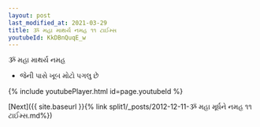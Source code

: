 ```yaml
---
layout: post
last_modified_at: 2021-03-29
title: ૐ મહા માથર્ય નમહ ૧૧ ટાઈમ્સ
youtubeId: KkDBnQuqE_w
---
```

 
 
 ૐ મહા માથર્ય નમહ  
 
 -  જેની પાસે ખૂબ મોટો પગલુ છે 
 
  
 
  
 
 
 
 
 
 


{% include youtubePlayer.html id=page.youtubeId %}
 
[Next]({{ site.baseurl }}{% link  split1/_posts/2012-12-11-ૐ મહા મૂર્ધને નમહ ૧૧ ટાઈમ્સ.md%})
 
